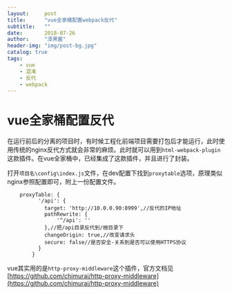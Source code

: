 ```yaml
---
layout:     post
title:      "vue全家桶配置webpack反代"
subtitle:   ""
date:       2018-07-26
author:     "漆黑菌"
header-img: "img/post-bg.jpg"
catalog: true
tags:
    - vue
    - 混淆
    - 反代
    - webpack
---
```


# vue全家桶配置反代
在运行前后的分离的项目时，有时候工程化前端项目需要打包后才能运行，此时使用传统的nginx反代方式就会非常的麻烦。此时就可以用到`html-webpack-plugin`这款插件。在vue全家桶中，已经集成了这款插件，并且进行了封装。

打开`项目名\config\index.js`文件，在dev配置下找到`proxytable`选项，原理类似nginx参照配置即可，附上一份配置文件。


```
    proxyTable: {
          '/api': {
            target: 'http://10.0.0.90:8999',//反代的IP地址
            pathRewrite: {
                '^/api': ''
            },//把/api目录反代到/根目录下
            changeOrigin: true,//改变请求头
            secure: false//是否安全-关系到是否可以使用HTTPS协议
          }
        }
```

vue其实用的是`http-proxy-middleware`这个插件，官方文档见[https://github.com/chimurai/http-proxy-middleware](https://github.com/chimurai/http-proxy-middleware)